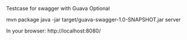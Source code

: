 Testcase for swagger with Guava Optional<String>

mvn package
java -jar target/guava-swagger-1.0-SNAPSHOT.jar server

In your browser:
http://localhost:8080/